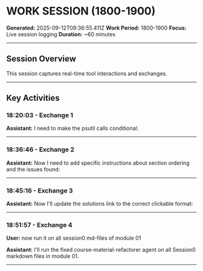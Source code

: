 # WORK SESSION (1800-1900)

**Generated:** 2025-09-12T09:36:55.411Z
**Work Period:** 1800-1900
**Focus:** Live session logging
**Duration:** ~60 minutes

---

## Session Overview

This session captures real-time tool interactions and exchanges.

---

## Key Activities

### 18:20:03 - Exchange 1

**Assistant:** I need to make the psutil calls conditional:

---

### 18:36:46 - Exchange 2

**Assistant:** Now I need to add specific instructions about section ordering and the issues found:

---

### 18:45:16 - Exchange 3

**Assistant:** Now I'll update the solutions link to the correct clickable format:

---

### 18:51:57 - Exchange 4

**User:** now run it on all session0 md-files of module 01

**Assistant:** I'll run the fixed course-material-refactorer agent on all Session0 markdown files in module 01.

---

